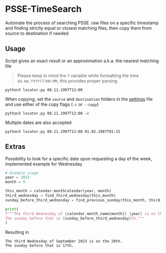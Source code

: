 # PSSE-TimeSearch
Automate the process of searching PSSE .raw files on a specific timestamp and finding strictly equal or closest matching files, then copy them from source to destination if needed
## Usage
Script gives an exact result or an approximation a.k.a. the nearest matching file
>Please keep in mind the ``T`` variable while formatting the time ``dd.mm.YYYY(T)HH:MM``, this provides proper parsing
````
python3 locator.py 08.11.1997T12:00
````
When copying, set the ``source`` and ``destination`` folders in the [settings](https://github.com/The-Magicians-Code/PSSE-TimeSearch/blob/main/settings.cfg) file and use either of the copy flags (``-c`` or ``--copy``)
````
python3 locator.py 08.11.1997T12:00 -c
````
Multiple dates are also accepted
````
python3 locator.py 08.11.1997T12:00 01.02.1987T01:15
````
## Extras
Possibility to look for a specific date upon requesting a day of the week, implemented example for Wednesday
````python
# Example usage
year = 2023
month = 9

this_month = calendar.monthcalendar(year, month)
third_wednesday = find_third_wednesday(this_month)
sunday_before_third_wednesday = find_previous_sunday(this_month, third_wednesday)

print(
f"""The third Wednesday of {calendar.month_name[month]} {year} is on the {third_wednesday}th.
The sunday before that is {sunday_before_third_wednesday}th."""
)
````
Resulting in
````
The third Wednesday of September 2023 is on the 20th.
The sunday before that is 17th.
````
